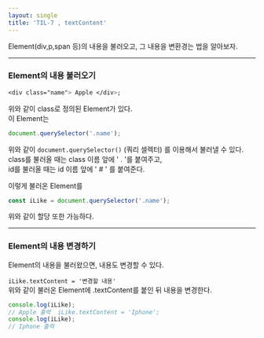 ```yaml
---
layout: single
title: 'TIL-7 , textContent'
---
```


Element(div,p,span 등)의 내용을 불러오고, 그 내용을 변환경는 법을 알아보자.

***

<h3>Element의 내용 불러오기</h3>


```css
<div class="name"> Apple </div>;
```  

위와 같이 class로 정의된 Element가 있다.  
이 Element는


```javascript
document.querySelector('.name');
```  

위와 같이 `document.querySelector()` (쿼리 셀렉터) 를 이용해서 불러낼 수 있다.  
class를 불러올 때는 class 이름 앞에 ' . '를 붙여주고,  
id를 불러올 때는 id 이름 앞에 ' # ' 를 붙여준다.  

이렇게 불러온 Element를  


```javascript
const iLike = document.querySelector('.name');
```  

위와 같이 할당 또한 가능하다.  

***

<h3>Element의 내용 변경하기</h3>

Element의 내용을 불러왔으면, 내용도 변경할 수 있다.  

`iLike.textContent = '변경할 내용'`  
위와 같이 불러온 Element에 .textContent를 붙인 뒤 내용을 변경한다.  


```javascript
console.log(iLike);
// Apple 출력  iLike.textContent = 'Iphone';
console.log(iLike);
// Iphone 출력
```  

<!--stackedit_data:
eyJoaXN0b3J5IjpbODc3MjA1MjYzLC0xNzMzMjM1MV19
-->